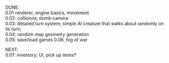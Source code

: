 DONE:   
0.01 renderer, engine basics, movement  
0.02: collisions, dumb camera  
0.03: detailed turn system; simple AI creature that walks about randomly on its turn;  
0.04: random map geometry generation  
0.05: save/load games
0.06: fog of war 

NEXT:  
0.07: inventory: UI, pick up items?